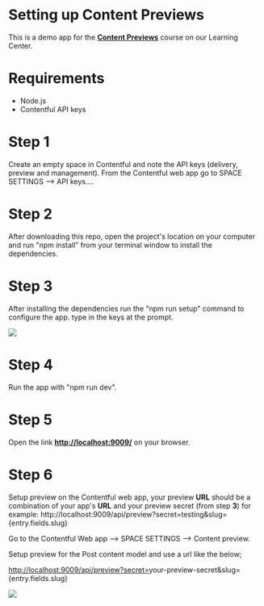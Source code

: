 # Setting up Content Previews

This is a demo app for the [**Content Previews**](https://training.contentful.com/student/path/882023-setting-up-content-previews) course on our Learning Center.




# Requirements

 - Node.js
 - Contentful API keys



# Step 1

Create an empty space in Contentful and note the API keys (delivery, preview and management).
From the Contentful web app go to  SPACE SETTINGS --> API keys....


# Step 2
After downloading this repo, open the project's location on your computer and run "npm install" from your terminal window to install the dependencies.

# Step 3
After installing the dependencies run the "npm run setup" command to configure the app.
type in the keys at the prompt. 


**![](https://lh4.googleusercontent.com/gV77Phr6-Pg9z8VyKu4nvkN4Kq4r9BLLFUXfiFP4cBHyMB5mwCm0SzI9zQtfbygAAQMWt749G8XrFETx8Qs6UaxqkWnXtzH-lqvjCZv2vrT-0MmyXe3_MEPrWF5aSxguOposws2y=s0)**


# Step 4
Run the app with "npm run dev".

# Step 5
Open the link **[http://localhost:9009/](http://localhost:9009/)** on your browser.

# Step 6
Setup preview on the Contentful web app, your preview **URL** should be a combination of your app's **URL** and your preview secret (from step **3**) for example: http://localhost:9009/api/preview?secret=testing&slug={entry.fields.slug}

Go to the Contentful Web app --> SPACE SETTINGS --> Content preview.

Setup preview for the Post content model and use a url like the below;

[http://localhost:9009/api/preview?secret=](http://localhost:9009/api/preview?secret=your)your-preview-secret&slug={entry.fields.slug}

**![](https://lh5.googleusercontent.com/pteeUdPY97uJGVZvIPbvWGnC48YZvb0CfE3g0EI4mAsQ4_trTLuqpQWA86yLGnDym9wnp526UT77fFu6w-SfJYA2SHto_umHh53M00BDI2eMk_j4c9NMc8hWjY2eJjxQfnYHJHRY=s0)**



